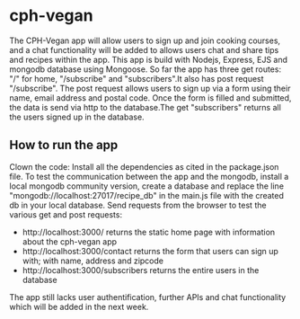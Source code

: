 # cph-vegan
The CPH-Vegan app will allow users to sign up and join cooking courses, and a chat functionality will be added to allows users chat and share tips and recipes within the app.
This app is build with Nodejs, Express, EJS and mongodb database using Mongoose. 
So far the app has three get routes: "/" for home, "/subscribe" and "subscribers".It also has post request "/subscribe".
The post request allows users to sign up via a form using their name, email address and postal code. Once the form is filled and submitted, the data is send via http to the database.The get "subscribers" returns all the users signed up in the database.

## How to run the app

Clown the code: Install all the dependencies as cited in the package.json file. To test the communication between the app and the mongodb, install a local mongodb community version, create a database and replace the line "mongodb://localhost:27017/recipe_db" in the main.js file with the created db in your local database. Send requests from the browser to test the various get and post requests:

<ul>
  <li>http://localhost:3000/  returns the static home page with information about the cph-vegan app</li>
  <li>http://localhost:3000/contact returns the form that users can sign up with; with name, address and zipcode</li>
  <li>http://localhost:3000/subscribers returns the entire users in the database</li>
</ul>

The app still lacks user authentification, further APIs and chat functionality which will be added in the next week.


